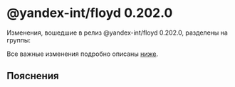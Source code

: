 # @yandex-int/floyd 0.202.0

<!-- ЧЕЛОВЕЧЕСКОЕ ВСТУПЛЕНИЕ -->

Изменения, вошедшие в релиз @yandex-int/floyd 0.202.0, разделены на группы:

Все важные изменения подробно описаны [ниже](#Пояснения).

## Пояснения

